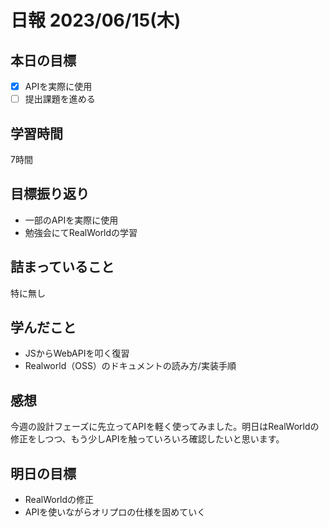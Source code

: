 # 日報 2023/06/15(木)

## 本日の目標
- [x] APIを実際に使用
- [ ] 提出課題を進める

## 学習時間
7時間

## 目標振り返り
- 一部のAPIを実際に使用
- 勉強会にてRealWorldの学習

## 詰まっていること
特に無し

## 学んだこと
- JSからWebAPIを叩く復習
- Realworld（OSS）のドキュメントの読み方/実装手順

## 感想
今週の設計フェーズに先立ってAPIを軽く使ってみました。明日はRealWorldの修正をしつつ、もう少しAPIを触っていろいろ確認したいと思います。

## 明日の目標
- RealWorldの修正
- APIを使いながらオリプロの仕様を固めていく
